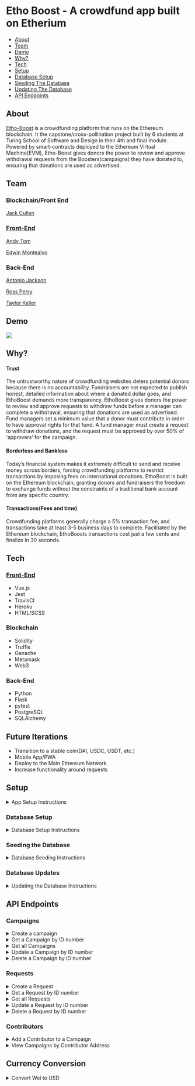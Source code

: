 # Etho Boost - A crowdfund app built on Etherium
- [About](#About)
- [Team](#Team)
- [Demo](#Demo)
- [Why?](#Why)
- [Tech](#Tech)
- [Setup](#setup)
- [Database Setup](#database-setup)
- [Seeding The Database](#seeding-the-database)
- [Updating The Database](#database-updates)
- [API Endpoints](#api-endpoints)

## About  
[Etho-Boost](https://etho-boost-crowdfund.herokuapp.com/) is a crowdfunding platform that runs on the Ethereum blockchain. It the capstone/cross-pollination project built by 6 students at Turing School of Software and Design in their 4th and final module. Powered by smart-contracts deployed to the Ethereum Virtual Machine(EVM), Etho-Boost gives donors the power to review and approve withdrawal requests from the Boosters(campaigns) they have donated to, ensuring that donations are used as advertised.

## Team

### Blockchain/Front End

[Jack Cullen](https://github.com/jpc20)

### [Front-End](https://github.com/Turing-School-Projects/eth-crowdfund-fe)

[Andy Tom](https://github.com/attom2)

[Edwin Montealvo](https://github.com/edmdc89)

### Back-End

[Antonio Jackson](https://github.com/AntonioJacksonII)

[Ross Perry](https://github.com/perryr16)

[Taylor Keller](https://github.com/takeller)

## Demo

[![](http://img.youtube.com/vi/0h1UFCdixyE/0.jpg)](https://www.youtube.com/embed/Fkq_CC_XmZI "Etho-Boost Demo")

## Why? 

#### Trust  
 The untrustworthy nature of crowdfunding websites deters potential donors because there is no accountability. Fundraisers are not expected to publish honest, detailed information about where a donated dollar goes, and EthoBoost demands more transparency. 
EthoBoost gives donors the power to review and approve requests to withdraw funds before a manager can complete a withdrawal, ensuring that donations are used as advertised. Fund managers set a minimum value that a donor must contribute in order to have approval rights for that fund. A fund manager must create a request to withdraw donations, and the request must be approved by over 50% of ‘approvers’ for the campaign.

#### Borderless and Bankless  
 Today’s financial system makes it extremely difficult to send and receive money across borders, forcing crowdfunding platforms to restrict transactions by imposing fees on international donations. EthoBoost is built on the Ethereum blockchain, granting donors and fundraisers the freedom to exchange funds without the constraints of a traditional bank account from any specific country. 
 
 #### Transactions(Fees and time) 
 Crowdfunding platforms generally charge a 5% transaction fee, and transactions take at least 3-5 business days to complete. Facilitated by the Ethereum blockchain, EthoBoosts transactions cost just a few cents and finalize in 30 seconds.


## Tech

### [Front-End](https://github.com/Turing-School-Projects/eth-crowdfund-fe)
  - Vue.js
  - Jest
  - TravisCI
  - Heroku 
  - HTML/SCSS
### Blockchain
  - Solidity
  - Truffle
  - Ganache
  - Metamask
  - Web3
### Back-End 
  - Python 
  - Flask
  - pytest
  - PostgreSQL
  - SQLAlchemy

## Future Iterations
  * Transition to a stable coin(DAI, USDC, USDT, etc.)
  * Mobile App/PWA
  * Deploy to the Main Ethereum Network
  * Increase functionality around requests


## Setup <a name="setup"></a>
<details>
  <summary> App Setup Instructions </summary>

 1. Install [Python](https://www.python.org/downloads/), [Pipenv](https://docs.pipenv.org/) and [Postgres](https://www.postgresql.org/) on your machine, if you do not have them already
  * To install Pipenv on a Mac, you can run `$ brew install pipenv`
 2. You should have Python 3.8.5
  ```
  $ python3 --version
  => Python 3.8.5
  ```
 3. You should have Postgres
  ```
  $ which psql
  => /Applications/Postgres.app/Contents/Versions/latest/bin/psql
  ```
 4. You should have pipenv
  ```
  $ pipenv --version
  => pipenv, version 2020.8.13
  ```

 5. Fork and clone down the repository
 6. Change into the directory `$ cd eth_crowdfund_be`
 7. You will need to work in a virtual environment. Why? Using a virtual environment for Python projects allows us to have an isolated working copy of Python so we can work on a specific project without worrying about affecting other projects.
 8. Within the root directory:  
  a. Run `# pipenv --three` to create the virtual environment  
  c. Run `$ pipenv install` to install all dependencies  
  d. Run `$ createdb eth_crowdfund_api_db` to create the app database  
  e. Run `$ createdb eth_crowdfund_api_db_test` to create the testing database  
  f. Run `$ touch .env` to create an enviornment file 
  e. Within the `.env` file add appropriate environment values for flask enviornment, database URLs, and localhost port
  ```
   FLASK_ENV=development
   SQLALCHEMY_DATABASE_URI="postgresql://postgres:password@localhost/eth_crowdfund_api_db"
   SQLALCHEMY_TEST_DATABASE_URI="postgresql://postgres:password@localhost/eth_crowdfund_api_db_test"
   PORT=3000
  ```

 9. Run the following to activate the project virtual environment. When you are done working on the project, you should execute `$ exit` to exit the virtual environment
 ``` 
 $ pipenv shell   
 $ python3 run.py
 =>  * Serving Flask app "src.app" (lazy loading)
     * Environment: development
     * Debug mode: on
     * Running on http://127.0.0.1:3000/ (Press CTRL+C to quit)
     * Restarting with stat
        /Users/username/.local/share/virtualenvs/eth_crowdfund_be-TvIDdz62/lib/python3.8/site-packages/flask_sqlalchemy/__init__.py:833: FSADeprecationWarning: SQLALCHEMY_TRACK_MODIFICATIONS adds significant overhead and will be disabled by default in the future.  Set it to True or False to suppress this warning.
        warnings.warn(FSADeprecationWarning(
     * Debugger is active!
     * Debugger PIN: 312-766-617  
  ```
 10. In your browser, navigate to http://localhost:3000/ and you should see `Etherium for life`  
 11. To stop the server, `ctrl + c`
</details>

### Database Setup <a name="database-setup"></a>
<details>
  <summary> Database Setup Instructions </summary>
Path: `eth_crowdfund_be`

 1. Run
 ```
 $ python3 manage.py db stamp head
 $ python3 manage.py db init
 $ python3 manage.py db upgrade
 => INFO  [alembic.runtime.migration] Context impl PostgresqlImpl.
    INFO  [alembic.runtime.migration] Will assume transactional DDL.
    INFO  [alembic.runtime.migration] Running upgrade  -> 96a8d065e5ea, empty message
 ```
 *if you do not recieve:* `INFO  [alembic.runtime.migration] Running upgrade  -> 96a8d065e5ea, empty message`
 *you may need to delete the alembic_version*
 Run 
 ```
 $ psql 
 =# \c eth_crowdfund_api_db
 =# DELETE FROM alembic_version
 DELTETE 1 
 =# \q
 $ python3 manage.py db stamp head 
 $ python3 manage.py db downgrade 
 $ python3 manage.py db upgrade 
 ```
 2. You can check the database by running
 ```
 $ psql
 $ \c eth_crowdfund_api_db
 $ \dt
 => List of relations
    Schema |         Name         | Type  |     Owner      
    --------+----------------------+-------+----------------
    public | alembic_version      | table | postgres
    public | campaign_contributor | table | postgres
    public | campaigns            | table | postgres
    public | contributor          | table | postgres
    public | requests             | table | postgres

 $ SELECT * FROM campaigns;
 => id | name | description | image | manager | contributors | upvote | min_contribution | address | expiration | created_at | updated_at
   ----+------+-------------+-------+---------+--------------+--------+------------------+---------+------------+------------+------------

 $ SELECT * FROM requests;
 => id | campaign_id | description | image | value | recipient | approved | finalized | approvals | created_at | updated_at
   ----+-------------+-------------+-------+-------+-----------+----------+-----------+-----------+------------+------------
 ```
 3. To exit the database, `exit` or `\q`
 </details>
 
 ### Seeding the Database <a name="seeding-the-database"></a>
 <details>
  <summary> Database Seeding Instructions </summary>
 Within the `pipenv shell` virtual environment, run the following:

 1. Ensure you are at `/eth_crowdfund_be`
 2. Run `$ python3 manage.py seed`
 3. Start server with `$ python3 run.py`
 4. Visit `localhost:3000/api/v1/campaigns` and `localhost:3000/api/v1/requests` and you should see seeded Campaigns and Requests.
</details>

### Database Updates <a name="database-updates"></a>
<details>
  <summary> Updating the Database Instructions </summary>

Path: `/eth_crowdfund_be`  
To make updates to the database and run a new migration, run the following:
```
 $ python3 manage.py db stamp head
 $ python3 manage.py db init
 $ python3 manage.py db migrate
 $ python3 manage.py db upgrade
```
* Note: If you encounter any root errors, such as `ERROR [root] Error: Target database is not up to date.` or `ERROR [root] Error: Relative revision -1 didn't produce 1 migrations`, run `$ python3 manage.py db stamp head` to reset the target database to your current database head.
</details>

## API Endpoints <a name="api-endpoints"></a>

### Campaigns

<details>
  <summary>Create a campaign </summary>

* Path: `POST http://localhost:3000/api/v1/campaigns/`
* Example JSON post body:
```
{
    "name": "Test Campaign",
    "description": "test description",
    "image": "test.jpg",
    "contributors": "1",
    "upvote": "2",
    "manager": "3",
    "address": "1",
    "min_contribution": 5.0
}
```
* Example response body:
```
{
    "address": "1",
    "contributors": 1,
    "created_at": "2020-09-06T15:49:49.445152",
    "description": "test description",
    "expiration": null,
    "id": 1,
    "image": "test.jpg",
    "manager": "3",
    "min_contribution": 5.0,
    "name": "Test Campaign",
    "requests": [],
    "updated_at": "2020-09-06T15:49:49.445158",
    "upvote": 2
}
```
</details>

<details>
  <summary> Get a Campaign by ID number </summary>

* Path: `GET http://localhost:3000/api/v1/campaigns/<insert campaign id here>`
* No body required
* Example response body
```
{
    "address": "1",
    "contributors": 1,
    "created_at": "2020-09-06T15:49:49.445152",
    "description": "test description",
    "expiration": null,
    "id": 4,
    "image": "test.jpg",
    "manager": "3",
    "min_contribution": 5.0,
    "name": "Test Campaign",
    "requests": [],
    "updated_at": "2020-09-06T15:49:49.445158",
    "upvote": 2
}
```
</details>


<details>
  <summary> Get all Campaigns </summary>

* Path: `GET http://localhost:3000/api/v1/campaigns`
* No body required
* Example response body
```
[
    {
        "address": "4",
        "contributors": 1,
        "created_at": "2020-09-05T20:31:17.196051",
        "description": "test description",
        "expiration": null,
        "id": 1,
        "image": "test.jpg",
        "manager": "3",
        "min_contribution": 5.0,
        "name": "Test Campaign",
        "requests": [
            {
                "approvals": 1,
                "approved": false,
                "campaign_id": 1,
                "created_at": "2020-09-05T20:41:47.774790",
                "description": "test description",
                "finalized": false,
                "id": 1,
                "image": "test.jpg",
                "recipient": "1",
                "updated_at": "2020-09-05T20:41:47.774800",
                "value": 1.0
            }
        ],
        "updated_at": "2020-09-05T20:31:17.196090",
        "upvote": 2
    },
    {
        "address": "2",
        "contributors": 2,
        "created_at": "2020-09-06T16:59:05.367795",
        "description": "test description b",
        "expiration": null,
        "id": 5,
        "image": "test_b.jpg",
        "manager": "1",
        "min_contribution": 5.0,
        "name": "Test Campaign B",
        "requests": [],
        "updated_at": "2020-09-06T16:59:05.367801",
        "upvote": 5
    }
]
```
</details>

<details>
  <summary> Update a Campaign by ID number </summary>

* Path: `PUT http://localhost:3000/api/v1/campaigns/<insert campaign id here>`
* Example JSON put body
```
{
    "description": "test description updated",
    "name": "Better Name Campaign",
    "upvote": 4
}
```
* Example response body
```
{
    "address": "1",
    "contributors": 1,
    "created_at": "2020-09-06T15:49:49.445152",
    "description": "test description updated",
    "expiration": null,
    "id": 4,
    "image": "test.jpg",
    "manager": "3",
    "min_contribution": 5.0,
    "name": "Better Name Campaign",
    "requests": [],
    "updated_at": "2020-09-06T16:48:19.902997",
    "upvote": 4
}
```
</details>

<details>
  <summary> Delete a Campaign by ID number </summary>

* Path: `DELETE http://localhost:3000/api/v1/campaigns/<insert campaign id here>`
* No body required
* Example response body
```
{
    "address": "1",
    "contributors": 1,
    "created_at": "2020-09-06T15:49:49.445152",
    "description": "test description updated",
    "expiration": null,
    "id": 4,
    "image": "test.jpg",
    "manager": "3",
    "min_contribution": 5.0,
    "name": "Better Name Campaign",
    "requests": [],
    "updated_at": "2020-09-06T16:48:19.902997",
    "upvote": 4
}
```
</details>

### Requests

<details>
  <summary> Create a Request </summary>

* Path `POST http://localhost:3000/api/v1/requests/`
* Example JSON post body. `campaign_id`, `value`, and `recipient` are required.
```
{
    "campaign_id": "1",
    "description": "test description a",
    "image": "request.jpg",
    "value": 1.0,
    "recipient": "1"
}
```
* Example response body
```
{
    "approvals": null,
    "approved": false,
    "campaign_id": 1,
    "created_at": "2020-09-06T17:11:23.639004",
    "description": "test description a",
    "finalized": false,
    "id": 2,
    "image": "request.jpg",
    "recipient": "1",
    "updated_at": "2020-09-06T17:11:23.639042",
    "value": 1.0
}
```
</details>

<details>
  <summary> Get a Request by ID number </summary>

* Path: `GET http://localhost:3000/api/v1/requests/<insert request id here>`
* No body required
* Example response body
```
{
    "approvals": null,
    "approved": false,
    "campaign_id": 1,
    "created_at": "2020-09-06T17:11:23.639004",
    "description": "test description a",
    "finalized": false,
    "id": 2,
    "image": "request.jpg",
    "recipient": "1",
    "updated_at": "2020-09-06T17:11:23.639042",
    "value": 1.0
}
```
</details>

<details>
  <summary> Get all Requests </summary>

* Path `GET http://localhost:3000/api/v1/requests`
* No body required
* Example response body
```
[
    {
        "approvals": 1,
        "approved": false,
        "campaign_id": 1,
        "created_at": "2020-09-05T20:41:47.774790",
        "description": "test description",
        "finalized": false,
        "id": 1,
        "image": "test.jpg",
        "recipient": "1",
        "updated_at": "2020-09-05T20:41:47.774800",
        "value": 1.0
    },
    {
        "approvals": null,
        "approved": false,
        "campaign_id": 1,
        "created_at": "2020-09-06T17:11:23.639004",
        "description": "test description a",
        "finalized": false,
        "id": 2,
        "image": "request.jpg",
        "recipient": "1",
        "updated_at": "2020-09-06T17:11:23.639042",
        "value": 1.0
    }
]
```
</details>

<details>
  <summary> Update a Request by ID number </summary>

* Path: `PUT http://localhost:3000/api/v1/requests/<insert request id here>`
* Example JSON put body
```
{
    "description": "better description",
    "image": "better_image.jpg",
    "approvals": "5"
}
```
* Example response body
```
{
    "approvals": "5",
    "approved": false,
    "campaign_id": 1,
    "created_at": "2020-09-06T17:11:23.639004",
    "description": "better description",
    "finalized": false,
    "id": 2,
    "image": "better_image.jpg",
    "recipient": "1",
    "updated_at": "2020-09-06T17:11:47.639042",
    "value": 1.0
}
```
</details>

<details>
  <summary> Delete a Request by ID number </summary>

* Path: `DELETE http://localhost:3000/api/v1/requests/<insert request id here>`
* No body required
* Example response body
```
{
    "approvals": null,
    "approved": false,
    "campaign_id": 1,
    "created_at": "2020-09-06T18:05:01.891894",
    "description": "test description b",
    "finalized": false,
    "id": 3,
    "image": "request_b.jpg",
    "recipient": "1",
    "updated_at": "2020-09-06T18:05:01.891901",
    "value": 2.0
}
```
</details>

### Contributors

<details>
  <summary> Add a Contributor to a Campaign </summary>

* Path: `POST http://localhost:3000/api/v1/campaigns/<campaign_address>/contributor/<contributor_address>`
* No body required
* Example response body
```
{
    "address": "Hf84jhGE9fdjF9ehfdse45",
    "created_at": "2020-09-06T18:41:57.156262",
    "description": "Need help serving community",
    "expiration": "2020-10-25T00:00:00",
    "id": 16,
    "image": "https://picsum.photos/200/300",
    "manager": "LJHhf82u3hr0d9uhUg4g",
    "min_contribution": 1.5,
    "name": "Market St. Soup Kitchen",
    "requests": [
        {
            "approvals": 0,
            "approved": false,
            "campaign_id": 16,
            "created_at": "2020-09-06T18:41:57.238755",
            "description": "Cleaning supplies",
            "eth_id": null,
            "finalized": false,
            "id": 15,
            "image": "https://picsum.photos/200/300",
            "recipient": "jhF97hdfha97",
            "updated_at": "2020-09-06T18:41:57.238757",
            "value": 25.0
        }
    ],
    "updated_at": "2020-09-06T18:41:57.156266",
    "upvote": 50,
    "value": null
}
```
</details>

<details>
  <summary> View Campaigns by Contributor Address </summary>

* Path: `GET http://localhost:3000/api/v1/contributor/<contributor_address>/campaigns`
* No body required
* Example response body
```
[
    {
        "address": "Hf84jhGE9fdjF9ehfdse45",
        "created_at": "2020-09-06T18:41:57.156262",
        "description": "Need help serving community",
        "expiration": "2020-10-25T00:00:00",
        "id": 16,
        "image": "https://picsum.photos/200/300",
        "manager": "LJHhf82u3hr0d9uhUg4g",
        "min_contribution": 1.5,
        "name": "Market St. Soup Kitchen",
        "requests": [
            {
                "approvals": 0,
                "approved": false,
                "campaign_id": 16,
                "created_at": "2020-09-06T18:41:57.238755",
                "description": "Cleaning supplies",
                "eth_id": null,
                "finalized": false,
                "id": 15,
                "image": "https://picsum.photos/200/300",
                "recipient": "jhF97hdfha97",
                "updated_at": "2020-09-06T18:41:57.238757",
                "value": 25.0
            }
        ],
        "updated_at": "2020-09-06T18:41:57.156266",
        "upvote": 50,
        "value": null
    },
    {
        "address": "DFjh489GD74hgls8",
        "created_at": "2020-09-06T18:41:57.156312",
        "description": "Serving communities hit hard by Covid19",
        "expiration": "2020-10-25T00:00:00",
        "id": 17,
        "image": "https://picsum.photos/200/300",
        "manager": "jhF8dfh4jjgfdkjs45",
        "min_contribution": 1.5,
        "name": "Arc Thrift",
        "requests": [],
        "updated_at": "2020-09-06T18:41:57.156322",
        "upvote": 50,
        "value": null
    }
]
```
</details>

## Currency Conversion

<details>
  <summary> Convert Wei to USD </summary>

* Path: `GET http://localhost:3000/api/v1/price_converter?wei={wei_amount}`
* Requires query params with a key of 'wei' and value of the amount of wei to be converter
* No body required
* Example response
```
{
    "USD": 357
}
```
</details>
